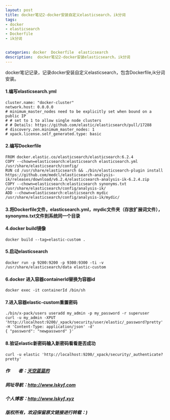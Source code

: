 ```yaml
---
layout: post
title: docker笔记2-docker安装自定义elasticsearch，ik分词
tags:
- docker 
- elasticsearch
- Dockerfile
- ik分词


categories: docker  Dockerfile  elasticsearch 
description:  docker笔记2-docker安装elasticsearch，ik分词
---
```

docker笔记记录，记录docker安装自定义elasticsearch，包含Dockerfile,ik分词安装。
<!-- more -->

#### 1.编写elasticsearch.yml #### 
```
cluster.name: "docker-cluster"
network.host: 0.0.0.0
# minimum_master_nodes need to be explicitly set when bound on a public IP
# # set to 1 to allow single node clusters
# # Details: https://github.com/elastic/elasticsearch/pull/17288
# discovery.zen.minimum_master_nodes: 1
# xpack.license.self_generated.type: basic
```
#### 2.编写Dockerfile #### 
```
FROM docker.elastic.co/elasticsearch/elasticsearch:6.2.4
COPY --chown=elasticsearch:elasticsearch elasticsearch.yml /usr/share/elasticsearch/config/
RUN cd /usr/share/elasticsearch && ./bin/elasticsearch-plugin install https://github.com/medcl/elasticsearch-analysis-ik/releases/download/v6.2.4/elasticsearch-analysis-ik-6.2.4.zip
COPY --chown=elasticsearch:elasticsearch synonyms.txt /usr/share/elasticsearch/config/analysis-ik/
ADD --chown=elasticsearch:elasticsearch mydic /usr/share/elasticsearch/config/analysis-ik/mydic/
```
#### 3.将Dockerfile文件，elasticsearch.yml，mydic文件夹（存放扩展词文件），synonyms.txt文件到系统同一个目录 ####

#### 4.docker build镜像 #### 
```
docker build --tag=elastic-custom .
```
#### 5.启动elasticsearch #### 
```
docker run -p 9200:9200 -p 9300:9300 -ti -v /usr/share/elasticsearch/data elastic-custom
```
####  6.docker 进入容器containerId替换为容器id #### 
```
docker exec -it containerId /bin/sh
```
#### 7.进入容器elastic-custom重置密码 #### 
```
./bin/x-pack/users useradd my_admin -p my_password -r superuser
curl -u my_admin -XPUT 'http://localhost:9200/_xpack/security/user/elastic/_password?pretty' -H 'Content-Type: application/json' -d' 
{ "password": "newpassword" }' 
```

#### 8.验证elastic新密码输入新密码看看是否成功 #### 
```
curl -u elastic 'http://localhost:9200/_xpack/security/_authenticate?pretty'
```

##### 作&nbsp;&nbsp;&nbsp;&nbsp;&nbsp;&nbsp;&nbsp;&nbsp;者：<a href="#">天空蓝蓝的</a> #####
##### 网址导航：<a href="http://www.lskyf.com" target="_blank">http://www.lskyf.com</a> #####
##### 个人博客：<a href="http://www.lskyf.xyz" target="_blank">http://www.lskyf.xyz</a> #####
##### 版权所有，欢迎保留原文链接进行转载：) #####